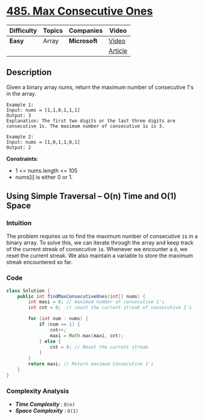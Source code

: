 # [485. Max Consecutive Ones](https://leetcode.com/problems/max-consecutive-ones/description/)

| Difficulty | Topics       | Companies         | Video                             |
| ---------- | ------------ | ----------------- | --------------------------------- |
| **Easy**   | Array        | **Microsoft**     | [Video](https://youtu.be/Mo33MjjMlyA?si=LkIrAgGfUzVBi9YC) |
|            |              |                   | [Article](https://www.geeksforgeeks.org/maximum-consecutive-ones-or-zeros-in-a-binary-array/) |

## Description
Given a binary array nums, return the maximum number of consecutive 1's in the array.

 
```
Example 1:
Input: nums = [1,1,0,1,1,1]
Output: 3
Explanation: The first two digits or the last three digits are consecutive 1s. The maximum number of consecutive 1s is 3.

Example 2:
Input: nums = [1,0,1,1,0,1]
Output: 2
```

**Constraints**:
- 1 <= nums.length <= 105
- nums[i] is either 0 or 1.


## Using Simple Traversal – O(n) Time and O(1) Space

### Intuition
The problem requires us to find the maximum number of consecutive `1`s in a binary array. To solve this, we can iterate through the array and keep track of the current streak of consecutive `1`s. Whenever we encounter a `0`, we reset the current streak. We also maintain a variable to store the maximum streak encountered so far.

### Code
```java
class Solution {
    public int findMaxConsecutiveOnes(int[] nums) {
        int maxi = 0; // maximum number of consecutive 1's
        int cnt = 0;  // count the current streak of consecutive 1's

        for (int num : nums) {
            if (num == 1) {
                cnt++; 
                maxi = Math.max(maxi, cnt);
            } else {
                cnt = 0; // Reset the current streak
            }
        }
        return maxi; // Return maximum Consecutive 1's
    }
}
```
### Complexity Analysis
-   ***Time Complexity*** : `O(n)`
-   ***Space Complexity*** : `O(1)`
